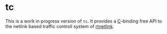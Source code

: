 tc
==
This is a work in progress version of `tc`.  It provides a [C](https://en.wikipedia.org/wiki/C_(programming_language))-binding free API to the netlink based traffic controll system of [rtnetlink](http://man7.org/linux/man-pages/man7/rtnetlink.7.html).
